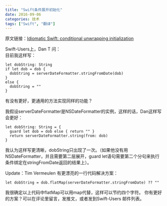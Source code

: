 ```yaml
---
title: "Swift条件展开初始化"
date: 2016-09-06
categories: 技术
tags: ["Swift", "翻译"]
---
```


原文链接：[Idiomatic Swift: conditional unwrapping initialization](http://ericasadun.com/2016/08/04/idiomatic-swift-conditional-unwrapping-initialization/)

Swift-Users上，Dan T 问：   
目前我这样写：
```
let dobString: String
if let dob = dob {
  dobString = serverDateFormatter.stringFromDate(dob)
}
else {
  dobString = ""
}
```
有没有更好，更通用的方法实现同样的功能？

<!--more-->

我假设serverDateFormatter是NSDateFormatter的实例，这样的话，Dan这样写会更好：

```
let dobString: String = {
  guard let dob = dob else { return "" }
  return serverDateFormatter.string(from: dob)
}
```
我认为这样写更清晰，dobString只出现了一次。（如果他没有用NSDateFormatter，并且需要第二层展开，guard let语句需要第二个分句来执行条件绑定在stringFromDate返回的结果上）。

Update：Tim Vermeulen 有更漂亮的一行代码解决方案：
```
let dobString = dob.flatMap(serverDateFormatter.stringFromDate) ?? ""
```

我很确定以上代码中flatMap可以用map代替，这样可以节约四个字符。
你有更好的方案？可以在评论里留言，发推文，或者发到Swift-Users 邮件列表。